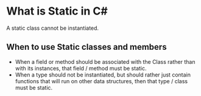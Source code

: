 # What is Static in C#

A static class cannot be instantiated.

## When to use Static classes and members

* When a field or method should be associated with the Class rather than with its instances, that field / method must be static.
* When a type should not be instantiated, but should rather just contain functions that will run on other data structures, then that type / class must be static.